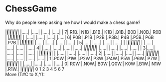 ChessGame
=========

Why do people keep asking me how I would make a chess game?

 |_____|_____|_____|_____|_____|_____|_____|_____| 
 |.....|     |.....|     |.....|     |.....|     |
7|.R1B.| N1B |.B1B.| K1B |.Q1B.| B0B |.N0B.| R0B |
 |_____|_____|_____|_____|_____|_____|_____|_____| 
 |     |.....|     |.....|     |.....|     |.....|
6| P0B |.P1B.| P2B |.P3B.| P4B |.P5B.| P6B |.P7B.|
 |_____|_____|_____|_____|_____|_____|_____|_____| 
 |.....|     |.....|     |.....|     |.....|     |
5|.....|     |.....|     |.....|     |.....|     |
 |_____|_____|_____|_____|_____|_____|_____|_____| 
 |     |.....|     |.....|     |.....|     |.....|
4|     |.....|     |.....|     |.....|     |.....|
 |_____|_____|_____|_____|_____|_____|_____|_____| 
 |.....|     |.....|     |.....|     |.....|     |
3|.....|     |.....|     |.....|     |.....|     |
 |_____|_____|_____|_____|_____|_____|_____|_____| 
 |     |.....|     |.....|     |.....|     |.....|
2|     |.....|     |.....|     |.....|     |.....|
 |_____|_____|_____|_____|_____|_____|_____|_____| 
 |.....|     |.....|     |.....|     |.....|     |
1|.P0W.| P1W |.P2W.| P3W |.P4W.| P5W |.P6W.| P7W |
 |_____|_____|_____|_____|_____|_____|_____|_____| 
 |     |.....|     |.....|     |.....|     |.....|
0| R0W |.N0W.| B0W |.Q0W.| K0W |.B1W.| N1W |.R1W.|
 |_____|_____|_____|_____|_____|_____|_____|_____| 
    0     1     2     3     4     5     6     7    
Move (T#C to X,Y): 
